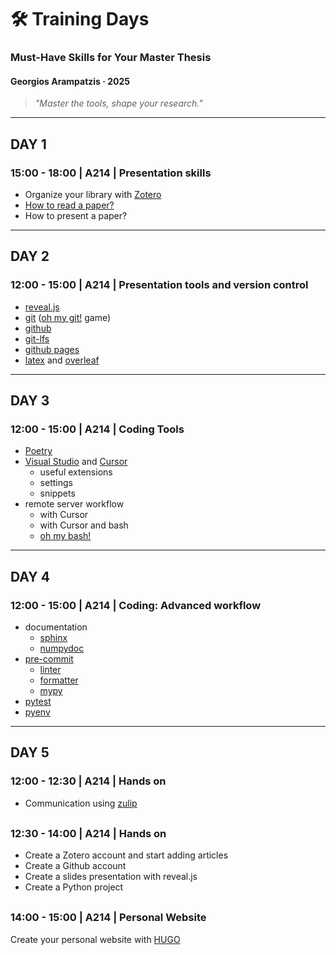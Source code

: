 
# 🛠️ Training Days

### Must-Have Skills for Your Master Thesis

#### Georgios Arampatzis · 2025

> *"Master the tools, shape your research."*


---
## DAY 1

### 15:00 - 18:00 | A214 | Presentation skills
- Organize your library with [Zotero](https://www.zotero.org)
- [How to read a paper?](https://www.slideshare.net/slideshow/research-101-how-to-read-a-scientific-paper-1a7f/267166602)
- How to present a paper?


---
## DAY 2

### 12:00 - 15:00 | A214 | Presentation tools and version control

- [reveal.js](https://revealjs.com/)
- [git](https://realpython.com/python-git-github-intro/) ([oh my git!](https://ohmygit.org) game)
- [github](https://realpython.com/python-git-github-intro/)
- [git-lfs](https://git-lfs.com)
- [github pages](https://docs.github.com/en/pages/quickstart)
- [latex](https://www.overleaf.com/learn/latex/Learn_LaTeX_in_30_minutes) 
and [overleaf](https://www.overleaf.com)


---
## DAY 3

### 12:00 - 15:00 | A214 | Coding Tools
- [Poetry](https://python-poetry.org)
- [Visual Studio](https://visualstudio.microsoft.com) and [Cursor](https://www.cursor.com)
    - useful extensions
    - settings
    - snippets
- remote server workflow
    - with Cursor
    - with Cursor and bash
    - [oh my bash!](https://ohmybash.nntoan.com)


---
## DAY 4

### 12:00 - 15:00 | A214 | Coding: Advanced workflow
- documentation
    - [sphinx](https://www.sphinx-doc.org/en/master/usage/quickstart.html)
    - [numpydoc](https://numpydoc.readthedocs.io/en/latest/install.html)
- [pre-commit](https://pre-commit.com)
    - [linter](https://flake8.pycqa.org/en/latest/)
    - [formatter](https://flake8.pycqa.org/en/latest/internal/formatters.html)
    - [mypy](https://realpython.com/python-type-checking/)
- [pytest](https://realpython.com/pytest-python-testing/)
- [pyenv](https://realpython.com/intro-to-pyenv/)


---
## DAY 5

### 12:00 - 12:30 | A214 | Hands on

- Communication using [zulip](https://zulip.com)

<div style="margin-top: 30px;"></div>

### 12:30 - 14:00 | A214 | Hands on

- Create a Zotero account and start adding articles
- Create a Github account
- Create a slides presentation with reveal.js
- Create a Python project

<div style="margin-top: 30px;"></div>

### 14:00 - 15:00 | A214 | Personal Website

Create your personal website with [HUGO](https://gohugo.io)
